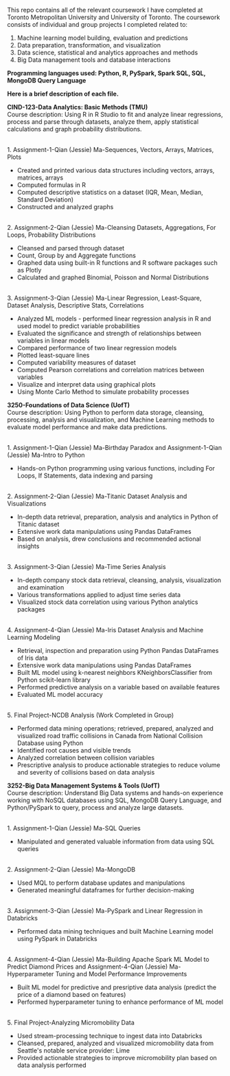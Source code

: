 This repo contains all of the relevant coursework I have completed at Toronto Metropolitan University and University of Toronto. The coursework consists of individual and group projects I completed related to:
1. Machine learning model building, evaluation and predictions
1. Data preparation, transformation, and visualization
1. Data science, statistical and analytics approaches and methods
1. Big Data management tools and database interactions

**Programming languages used: Python, R, PySpark, Spark SQL, SQL, MongoDB Query Language**

**Here is a brief description of each file.**

**CIND-123-Data Analytics: Basic Methods (TMU)**
</br>Course description: Using R in R Studio to fit and analyze linear regressions, process and parse through datasets, analyze them, apply statistical calculations and graph probability distributions. 

</br>1. Assignment-1-Qian (Jessie) Ma-Sequences, Vectors, Arrays, Matrices, Plots
   - Created and printed various data structures including vectors, arrays, matrices, arrays
   - Computed formulas in R
   - Computed descriptive statistics on a dataset (IQR, Mean, Median, Standard Deviation)
   - Constructed and analyzed graphs

</br>2. Assignment-2-Qian (Jessie) Ma-Cleansing Datasets, Aggregations, For Loops, Probability Distributions
   - Cleansed and parsed through dataset
   - Count, Group by and Aggregate functions
   - Graphed data using built-in R functions and R software packages such as Plotly
   - Calculated and graphed Binomial, Poisson and Normal Distributions

</br>3. Assignment-3-Qian (Jessie) Ma-Linear Regression, Least-Square, Dataset Analysis, Descriptive Stats, Correlations
   - Analyzed ML models - performed linear regression analysis in R and used model to predict variable probabilities
   - Evaluated the significance and strength of relationships between variables in linear models
   - Compared performance of two linear regression models
   - Plotted least-square lines
   - Computed variability measures of dataset
   - Computed Pearson correlations and correlation matrices between variables
   - Visualize and interpret data using graphical plots
   - Using Monte Carlo Method to simulate probability processes

**3250-Foundations of Data Science (UofT)**
</br>Course description: Using Python to perform data storage, cleansing, processing, analysis and visualization, and Machine Learning methods to evaluate model performance and make data predictions.

</br>1. Assignment-1-Qian (Jessie) Ma-Birthday Paradox and Assignment-1-Qian (Jessie) Ma-Intro to Python
   - Hands-on Python programming using various functions, including For Loops, If Statements, data indexing and parsing

</br>2. Assignment-2-Qian (Jessie) Ma-Titanic Dataset Analysis and Visualizations
   - In-depth data retrieval, preparation, analysis and analytics in Python of Titanic dataset
   - Extensive work data manipulations using Pandas DataFrames
   - Based on analysis, drew conclusions and recommended actional insights

</br>3. Assignment-3-Qian (Jessie) Ma-Time Series Analysis
   - In-depth company stock data retrieval, cleansing, analysis, visualization and examination
   - Various transformations applied to adjust time series data
   - Visualized stock data correlation using various Python analytics packages

</br>4. Assignment-4-Qian (Jessie) Ma-Iris Dataset Analysis and Machine Learning Modeling
   - Retrieval, inspection and preparation using Python Pandas DataFrames of Iris data
   - Extensive work data manipulations using Pandas DataFrames
   - Built ML model using k-nearest neighbors KNeighborsClassifier from Python scikit-learn library
   - Performed predictive analysis on a variable based on available features
   - Evaluated ML model accuracy

</br>5. Final Project-NCDB Analysis (Work Completed in Group)
   - Performed data mining operations; retrieved, prepared, analyzed and visualized road traffic collisions in Canada from National Collision Database using Python
   - Identified root causes and visible trends
   - Analyzed correlation between collision variables
   - Prescriptive analysis to produce actionable strategies to reduce volume and severity of collisions based on data analysis

**3252-Big Data Management Systems & Tools (UofT)**
</br>Course description: Understand Big Data systems and hands-on experience working with NoSQL databases using SQL, MongoDB Query Language, and Python/PySpark to query, process and analyze large datasets.

</br>1. Assignment-1-Qian (Jessie) Ma-SQL Queries
   - Manipulated and generated valuable information from data using SQL queries

</br>2. Assignment-2-Qian (Jessie) Ma-MongoDB
   - Used MQL to perform database updates and manipulations
   - Generated meaningful dataframes for further decision-making

</br>3. Assignment-3-Qian (Jessie) Ma-PySpark and Linear Regression in Databricks
   - Performed data mining techniques and built Machine Learning model using PySpark in Databricks

</br>4. Assignment-4-Qian (Jessie) Ma-Building Apache Spark ML Model to Predict Diamond Prices and Assignment-4-Qian (Jessie) Ma-Hyperparameter Tuning and Model Performance Improvements
   - Built ML model for predictive and presriptive data analysis (predict the price of a diamond based on features)
   - Performed hyperparameter tuning to enhance performance of ML model

</br>5. Final Project-Analyzing Micromobility Data
   - Used stream-processing technique to ingest data into Databricks
   - Cleansed, prepared, analyzed and visualized micromobility data from Seattle's notable service provider: Lime
   - Provided actionable strategies to improve micromobility plan based on data analysis performed
